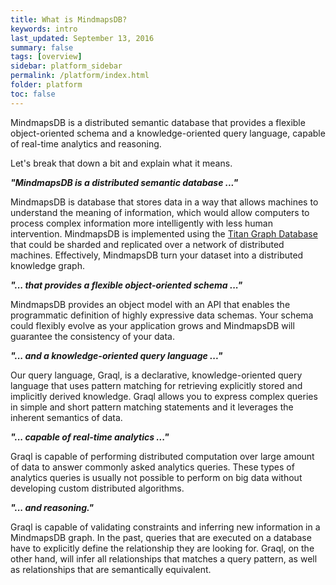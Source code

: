 ```yaml
---
title: What is MindmapsDB?
keywords: intro
last_updated: September 13, 2016
summary: false
tags: [overview]
sidebar: platform_sidebar
permalink: /platform/index.html
folder: platform
toc: false
---
```


MindmapsDB is a distributed semantic database that provides a flexible object-oriented schema and a knowledge-oriented query language, capable of real-time analytics and reasoning.

Let's break that down a bit and explain what it means.

**_"MindmapsDB is a distributed semantic database ..."_**

MindmapsDB is database that stores data in a way that allows machines to understand the meaning of information, which would allow computers to process complex information more intelligently with less human intervention. MindmapsDB is implemented using the [Titan Graph Database](http://titan.thinkaurelius.com) that could be sharded and replicated over a network of distributed machines. Effectively, MindmapsDB turn your dataset into a distributed knowledge graph.

**_"... that provides a flexible object-oriented schema ..."_**

MindmapsDB provides an object model with an API that enables the programmatic definition of highly expressive data schemas. Your schema could flexibly evolve as your application grows and MindmapsDB will guarantee the consistency of your data.

**_"... and a knowledge-oriented query language ..."_**

Our query language, Graql, is a declarative, knowledge-oriented query language that uses pattern matching for retrieving explicitly stored and implicitly derived knowledge. Graql allows you to express complex queries in simple and short pattern matching statements and it leverages the inherent semantics of data.

**_"... capable of real-time analytics ..."_**

Graql is capable of performing distributed computation over large amount of data to answer commonly asked analytics queries. These types of analytics queries is usually not possible to perform on big data without developing custom distributed algorithms.

**_"... and reasoning."_**

Graql is capable of validating constraints and inferring new information in a MindmapsDB graph. In the past, queries that are executed on a database have to explicitly define the relationship they are looking for. Graql, on the other hand, will infer all relationships that matches a query pattern, as well as relationships that are semantically equivalent.
